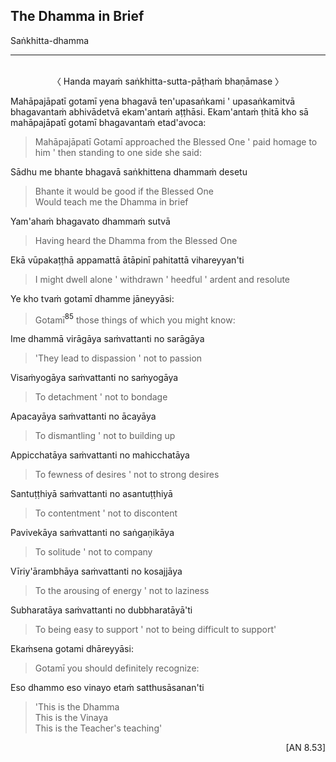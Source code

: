 ## The Dhamma in Brief<a id="dhamma-in-brief"></a>
Saṅkhitta-dhamma

---
<br>

<center>
〈 Handa mayaṁ saṅkhitta-sutta-pāṭhaṁ bhaṇāmase 〉
</center>

Mahāpajāpatī gotamī yena bhagavā ten'upasaṅkami <span class="breathmark">'</span> upasaṅkamitvā bhagavantaṁ abhivādetvā ekam'antaṁ aṭṭhāsi. Ekam'antaṁ ṭhitā kho sā mahāpajāpatī gotamī bhagavantaṁ etad'avoca:

<div class="english">

> Mahāpajāpatī Gotamī approached the Blessed One <span class="breathmark">'</span> paid homage to him <span class="breathmark">'</span> then standing to one side she said:

</div>

Sādhu me bhante bhagavā saṅkhittena dhammaṁ desetu

<div class="english">

> Bhante it would be good if the Blessed One\
> Would teach me the Dhamma in brief

</div>

Yam'ahaṁ bhagavato dhammaṁ sutvā

<div class="english">

> Having heard the Dhamma from the Blessed One

</div>

Ekā vūpakaṭṭhā appamattā ātāpinī pahitattā vihareyyan'ti

<div class="english">

> I might dwell alone <span class="breathmark">'</span> withdrawn <span class="breathmark">'</span> heedful <span class="breathmark">'</span> ardent and resolute

</div>

Ye kho tvaṁ gotamī dhamme jāneyyāsi:

<div class="english">

> Gotamī<a href="appendix/endnotes.html#en85" style="text-decoration: none;"><sup>85</sup></a> those things of which you might know:

</div>

Ime dhammā virāgāya saṁvattanti no sarāgāya

<div class="english">

> 'They lead to dispassion <span class="breathmark">'</span> not to passion

</div>

Visaṁyogāya saṁvattanti no saṁyogāya

<div class="english">

> To detachment <span class="breathmark">'</span> not to bondage

</div>

Apacayāya saṁvattanti no ācayāya

<div class="english">

> To dismantling <span class="breathmark">'</span> not to building up

</div>

Appicchatāya saṁvattanti no mahicchatāya

<div class="english">

> To fewness of desires <span class="breathmark">'</span> not to strong desires

</div>

Santuṭṭhiyā saṁvattanti no asantuṭṭhiyā

<div class="english">

> To contentment <span class="breathmark">'</span> not to discontent

</div>

Pavivekāya saṁvattanti no saṅgaṇikāya

<div class="english">

> To solitude <span class="breathmark">'</span> not to company

</div>

Vīriy'ārambhāya saṁvattanti no kosajjāya

<div class="english">

> To the arousing of energy <span class="breathmark">'</span> not to laziness

</div>

Subharatāya saṁvattanti no dubbharatāyā'ti

<div class="english">

</div>

> To being easy to support <span class="breathmark">'</span> not to being difficult to support'

</div>

Ekaṁsena gotami dhāreyyāsi:

<div class="english">

> Gotamī you should definitely recognize:

</div>

Eso dhammo eso vinayo etaṁ satthusāsanan'ti

<div class="english">

> 'This is the Dhamma\
> This is the Vinaya\
> This is the Teacher's teaching'

</div>

<p style="text-align:right;">[AN 8.53]
